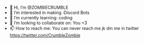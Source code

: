 - 👋 Hi, I’m @ZOMBIECRUMBLE
- 👀 I’m interested in making :Discord Bots
- 🌱 I’m currently learning: coding
- 💞️ I’m looking to collaborate on: You <3
- 📫 How to reach me: You can never reach me jk dm me in twitter https://twitter.com/CrumbleZombie 

<!---
ZOMBIECRUMBLE/ZOMBIECRUMBLE is a ✨ special ✨ repository because its `README.md` (this file) appears on your GitHub profile.
You can click the Preview link to take a look at your changes.
--->
